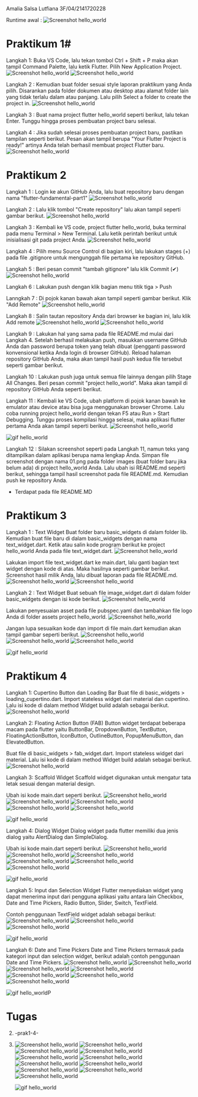 Amalia Salsa Lutfiana
3F/04/2141720228

Runtime awal :
![Screenshot hello_world](images/01.png)

# Praktikum 1#

 Langkah 1:
 Buka VS Code, lalu tekan tombol Ctrl + Shift + P maka akan tampil Command Palette, lalu ketik Flutter. Pilih New Application Project.
  ![Screenshot hello_world](images/Screenshot(2311).png)
 ![Screenshot hello_world](images/Screenshot(2312).png)

Langkah 2 :
Kemudian buat folder sesuai style laporan praktikum yang Anda pilih. Disarankan pada folder dokumen atau desktop atau alamat folder lain yang tidak terlalu dalam atau panjang. Lalu pilih Select a folder to create the project in.
![Screenshot hello_world](images/Screenshot(2313).png)

Langkah 3 :
Buat nama project flutter hello_world seperti berikut, lalu tekan Enter. Tunggu hingga proses pembuatan project baru selesai.

Langkah 4 :
Jika sudah selesai proses pembuatan project baru, pastikan tampilan seperti berikut. Pesan akan tampil berupa "Your Flutter Project is ready!" artinya Anda telah berhasil membuat project Flutter baru.
![Screenshot hello_world](images/Screenshot(2310).png)

# Praktikum 2 #

Langkah 1 :
Login ke akun GitHub Anda, lalu buat repository baru dengan nama "flutter-fundamental-part1"
![Screenshot hello_world](images/Screenshot(2314).png)

Langkah 2 :
Lalu klik tombol "Create repository" lalu akan tampil seperti gambar berikut.
![Screenshot hello_world](images/Screenshot(2315).png)

Langkah 3 :
Kembali ke VS code, project flutter hello_world, buka terminal pada menu Terminal > New Terminal. Lalu ketik perintah berikut untuk inisialisasi git pada project Anda.
![Screenshot hello_world](images/Screenshot(2316).png)

Langkah 4 :
Pilih menu Source Control di bagian kiri, lalu lakukan stages (+) pada file .gitignore untuk mengunggah file pertama ke repository GitHub.

Langkah 5 :
Beri pesan commit "tambah gitignore" lalu klik Commit (✔)
![Screenshot hello_world](images/Screenshot(2317).png)

Langkah 6 :
Lakukan push dengan klik bagian menu titik tiga > Push

Lanngkah 7 :
Di pojok kanan bawah akan tampil seperti gambar berikut. Klik "Add Remote"
![Screenshot hello_world](images/Screenshot(2318).png)

Langkah 8 :
Salin tautan repository Anda dari browser ke bagian ini, lalu klik Add remote
![Screenshot hello_world](images/Screenshot(2319).png)
![Screenshot hello_world](images/Screenshot(2320).png)

Langkah 9 :
Lakukan hal yang sama pada file README.md mulai dari Langkah 4. Setelah berhasil melakukan push, masukkan username GitHub Anda dan password berupa token yang telah dibuat (pengganti password konvensional ketika Anda login di browser GitHub). Reload halaman repository GitHub Anda, maka akan tampil hasil push kedua file tersebut seperti gambar berikut.

Langkah 10 :
Lakukan push juga untuk semua file lainnya dengan pilih Stage All Changes. Beri pesan commit "project hello_world". Maka akan tampil di repository GitHub Anda seperti berikut.

Langkah 11 :
Kembali ke VS Code, ubah platform di pojok kanan bawah ke emulator atau device atau bisa juga menggunakan browser Chrome. Lalu coba running project hello_world dengan tekan F5 atau Run > Start Debugging. Tunggu proses kompilasi hingga selesai, maka aplikasi flutter pertama Anda akan tampil seperti berikut.
![Screenshot hello_world](images/Screenshot(2324).png)

![gif hello_world](images/ezgif.com-video-to-gif.gif)


Langkah 12 :
Silakan screenshot seperti pada Langkah 11, namun teks yang ditampilkan dalam aplikasi berupa nama lengkap Anda. Simpan file screenshot dengan nama 01.png pada folder images (buat folder baru jika belum ada) di project hello_world Anda. Lalu ubah isi README.md seperti berikut, sehingga tampil hasil screenshot pada file README.md. Kemudian push ke repository Anda.
- Terdapat pada file README.MD

# Praktikum 3 #

 Langkah 1 : Text Widget
 Buat folder baru basic_widgets di dalam folder lib. Kemudian buat file baru di dalam basic_widgets dengan nama text_widget.dart. Ketik atau salin kode program berikut ke project hello_world Anda pada file text_widget.dart.
 ![Screenshot hello_world](images/Screenshot(2325).png)

 Lakukan import file text_widget.dart ke main.dart, lalu ganti bagian text widget dengan kode di atas. Maka hasilnya seperti gambar berikut. Screenshot hasil milik Anda, lalu dibuat laporan pada file README.md.
![Screenshot hello_world](images/Screenshot(2326).png)
![Screenshot hello_world](images/Screenshot(2327).png)

Langkah 2 : Text Widget
Buat sebuah file image_widget.dart di dalam folder basic_widgets dengan isi kode berikut.
 ![Screenshot hello_world](images/Screenshot(2329).png)

 Lakukan penyesuaian asset pada file pubspec.yaml dan tambahkan file logo Anda di folder assets project hello_world.
 ![Screenshot hello_world](images/Screenshot(2331).png)

 Jangan lupa sesuaikan kode dan import di file main.dart kemudian akan tampil gambar seperti berikut.
![Screenshot hello_world](images/Screenshot(2337).png)
![Screenshot hello_world](images/Screenshot(2336).png)
![Screenshot hello_world](images/Screenshot(2335).png)

![gif hello_world](images/prak3_logo.gif)


# Praktikum 4 #

Langkah 1: Cupertino Button dan Loading Bar
Buat file di basic_widgets > loading_cupertino.dart. Import stateless widget dari material dan cupertino. Lalu isi kode di dalam method Widget build adalah sebagai berikut.
![Screenshot hello_world](images/Screenshot(2340).png)

Langkah 2: Floating Action Button (FAB)
Button widget terdapat beberapa macam pada flutter yaitu ButtonBar, DropdownButton, TextButton, FloatingActionButton, IconButton, OutlineButton, PopupMenuButton, dan ElevatedButton.

Buat file di basic_widgets > fab_widget.dart. Import stateless widget dari material. Lalu isi kode di dalam method Widget build adalah sebagai berikut.
![Screenshot hello_world](images/Screenshot(2341).png)

Langkah 3: Scaffold Widget
Scaffold widget digunakan untuk mengatur tata letak sesuai dengan material design.

Ubah isi kode main.dart seperti berikut.
![Screenshot hello_world](images/Screenshot(2348).png)
![Screenshot hello_world](images/Screenshot(2344).png)
![Screenshot hello_world](images/Screenshot(2345).png)
![Screenshot hello_world](images/Screenshot(2346).png)
![Screenshot hello_world](images/Screenshot(2347).png)

![gif hello_world](images/prak4_increment.gif)

Langkah 4: Dialog Widget
Dialog widget pada flutter memiliki dua jenis dialog yaitu AlertDialog dan SimpleDialog.

Ubah isi kode main.dart seperti berikut.
![Screenshot hello_world](images/Screenshot(2351).png)
![Screenshot hello_world](images/Screenshot(2352).png)
![Screenshot hello_world](images/Screenshot(2353).png)
![Screenshot hello_world](images/Screenshot(2354).png)
![Screenshot hello_world](images/Screenshot(2349).png)
![Screenshot hello_world](images/Screenshot(2350).png)

![gif hello_world](images/prak4_text.gif)

Langkah 5: Input dan Selection Widget
Flutter menyediakan widget yang dapat menerima input dari pengguna aplikasi yaitu antara lain Checkbox, Date and Time Pickers, Radio Button, Slider, Switch, TextField.

Contoh penggunaan TextField widget adalah sebagai berikut:
![Screenshot hello_world](images/Screenshot(2357).png)
![Screenshot hello_world](images/Screenshot(2355).png)
![Screenshot hello_world](images/Screenshot(2356).png)

![gif hello_world](images/prak4_nama.gif)

Langkah 6: Date and Time Pickers
Date and Time Pickers termasuk pada kategori input dan selection widget, berikut adalah contoh penggunaan Date and Time Pickers.
![Screenshot hello_world](images/Screenshot(2361).png)
![Screenshot hello_world](images/Screenshot(2362).png)
![Screenshot hello_world](images/Screenshot(2363).png)
![Screenshot hello_world](images/Screenshot(2364).png)
![Screenshot hello_world](images/Screenshot(2358).png)
![Screenshot hello_world](images/Screenshot(2359).png)
![Screenshot hello_world](images/Screenshot(2360).png)

![gif hello_world](images/prak4_tanggal.gif)P


# Tugas #
 2. -prak1-4-
 3. ![Screenshot hello_world](images/Screenshot(2383).png)
    ![Screenshot hello_world](images/Screenshot(2384).png)
    ![Screenshot hello_world](images/Screenshot(2385).png)
    ![Screenshot hello_world](images/Screenshot(2386).png)
    ![Screenshot hello_world](images/Screenshot(2387).png)
    ![Screenshot hello_world](images/Screenshot(2388).png)
    ![Screenshot hello_world](images/Screenshot(2389).png)
    ![Screenshot hello_world](images/Screenshot(2390).png)
    ![Screenshot hello_world](images/Screenshot(2391).png)
    ![Screenshot hello_world](images/Screenshot(2382).png)
    ![Screenshot hello_world](images/Screenshot(2381).png)

    ![gif hello_world](images/tugas.gif)
